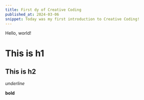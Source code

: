 ```yaml
---
title: First dy of Creative Coding
published_at: 2024-03-06
snippet: Today was my first introduction to Creative Coding!
---
```


Hello, world!

# This is h1

## This is h2

_underline_

**bold**
